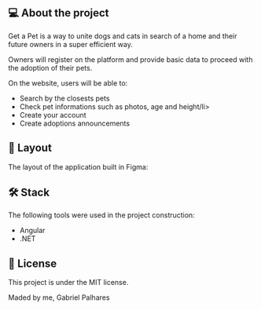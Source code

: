 

## 💻 About the project
Get a Pet is a way to unite dogs and cats in search of a home and their future owners in a super efficient way.

Owners will register on the platform and provide basic data to proceed with the adoption of their pets.

On the website, users will be able to:

<ul>
  <li>Search by the closests pets</li>
  <li>Check pet informations such as photos, age and height/li>
  <li>Create your account</li>
  <li>Create adoptions announcements</li>
  
</ul>

## 🎨 Layout
The layout of the application built in Figma:

## 🛠 Stack
The following tools were used in the project construction:

<ul>
  <li>Angular</li>
  <li>.NET</li>
</ul>

## 📝 License
This project is under the MIT license.

Maded by me, Gabriel Palhares
